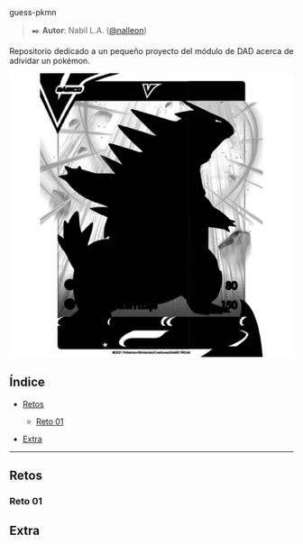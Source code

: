 <div align="justify"

# guess-pkmn
>✒️ __Autor__:  Nabil L.A. ([@nalleon](https://github.com/nalleon))

Repositorio dedicado a un pequeño proyecto del módulo de DAD acerca de adividar un pokémon.

<div align="center">
<img src="./img/cover.png">
</div>

## Índice
- [Retos](#retos)
    -  [Reto 01](#reto-01)

- [Extra](#extra)

***

## Retos



### Reto 01


## Extra


</div>